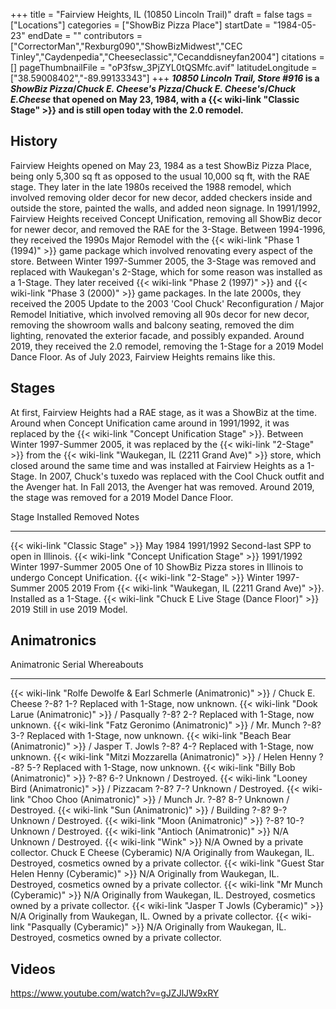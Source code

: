 +++
title = "Fairview Heights, IL (10850 Lincoln Trail)"
draft = false
tags = ["Locations"]
categories = ["ShowBiz Pizza Place"]
startDate = "1984-05-23"
endDate = ""
contributors = ["CorrectorMan","Rexburg090","ShowBizMidwest","CEC Tinley","Caydenpedia","Cheeseclassic","Cecanddisneyfan2004"]
citations = []
pageThumbnailFile = "oP3fsw_3PjZYL0tQSMfc.avif"
latitudeLongitude = ["38.59008402","-89.99133343"]
+++
***10850 Lincoln Trail, Store #916* is a *ShowBiz Pizza*/*Chuck E. Cheese's Pizza*/*Chuck E. Cheese's*/*Chuck E.Cheese* that opened on May 23, 1984, with a {{< wiki-link "Classic Stage" >}} and is still open today with the 2.0 remodel.**

## History

Fairview Heights opened on May 23, 1984 as a test ShowBiz Pizza Place, being only 5,300 sq ft as opposed to the usual 10,000 sq ft, with the RAE stage. They later in the late 1980s received the 1988 remodel, which involved removing older decor for new decor, added checkers inside and outside the store, painted the walls, and added neon signage. In 1991/1992, Fairview Heights received Concept Unification, removing all ShowBiz decor for newer decor, and removed the RAE for the 3-Stage. Between 1994-1996, they received the 1990s Major Remodel with the {{< wiki-link "Phase 1 (1994)" >}} game package which involved renovating every aspect of the store. Between Winter 1997-Summer 2005, the 3-Stage was removed and replaced with Waukegan's 2-Stage, which for some reason was installed as a 1-Stage. They later received {{< wiki-link "Phase 2 (1997)" >}} and {{< wiki-link "Phase 3 (2000)" >}} game packages. In the late 2000s, they received the 2005 Update to the 2003 'Cool Chuck' Reconfiguration / Major Remodel Initiative, which involved removing all 90s decor for new decor, removing the showroom walls and balcony seating, removed the dim lighting, renovated the exterior facade, and possibly expanded. Around 2019, they received the 2.0 remodel, removing the 1-Stage for a 2019 Model Dance Floor. As of July 2023, Fairview Heights remains like this.

## Stages

At first, Fairview Heights had a RAE stage, as it was a ShowBiz at the time. Around when Concept Unification came around in 1991/1992, it was replaced by the {{< wiki-link "Concept Unification Stage" >}}. Between Winter 1997-Summer 2005, it was replaced by the {{< wiki-link "2-Stage" >}} from the {{< wiki-link "Waukegan, IL (2211 Grand Ave)" >}} store, which closed around the same time and was installed at Fairview Heights as a 1-Stage. In 2007, Chuck's tuxedo was replaced with the Cool Chuck outfit and the Avenger hat. In Fall 2013, the Avenger hat was removed. Around 2019, the stage was removed for a 2019 Model Dance Floor.

  Stage                                                      Installed                 Removed                   Notes
  ---------------------------------------------------------- ------------------------- ------------------------- -------------------------------------------------------------------------------------
  {{< wiki-link "Classic Stage" >}}                      May 1984                  1991/1992                 Second-last SPP to open in Illinois.
  {{< wiki-link "Concept Unification Stage" >}}          1991/1992                 Winter 1997-Summer 2005   One of 10 ShowBiz Pizza stores in Illinois to undergo Concept Unification.
  {{< wiki-link "2-Stage" >}}                            Winter 1997-Summer 2005   2019                      From {{< wiki-link "Waukegan, IL (2211 Grand Ave)" >}}. Installed as a 1-Stage.
  {{< wiki-link "Chuck E Live Stage (Dance Floor)" >}}   2019                      Still in use              2019 Model.

## Animatronics

  Animatronic                                                                             Serial      Whereabouts
  --------------------------------------------------------------------------------------- ----------- ----------------------------------------------------------------------------------
  {{< wiki-link "Rolfe Dewolfe & Earl Schmerle (Animatronic)" >}} / Chuck E. Cheese   ?-8? 1-?    Replaced with 1-Stage, now unknown.
  {{< wiki-link "Dook Larue (Animatronic)" >}} / Pasqually                            ?-8? 2-?    Replaced with 1-Stage, now unknown.
  {{< wiki-link "Fatz Geronimo (Animatronic)" >}} / Mr. Munch                         ?-8? 3-?    Replaced with 1-Stage, now unknown.
  {{< wiki-link "Beach Bear (Animatronic)" >}} / Jasper T. Jowls                      ?-8? 4-?    Replaced with 1-Stage, now unknown.
  {{< wiki-link "Mitzi Mozzarella (Animatronic)" >}} / Helen Henny                    ?-8? 5-?    Replaced with 1-Stage, now unknown.
  {{< wiki-link "Billy Bob (Animatronic)" >}}                                         ?-8? 6-?    Unknown / Destroyed.
  {{< wiki-link "Looney Bird (Animatronic)" >}} / Pizzacam                            ?-8? 7-?    Unknown / Destroyed.
  {{< wiki-link "Choo Choo (Animatronic)" >}} / Munch Jr.                             ?-8? 8-?    Unknown / Destroyed.
  {{< wiki-link "Sun (Animatronic)" >}} / Building                                    ?-8? 9-?    Unknown / Destroyed.
  {{< wiki-link "Moon (Animatronic)" >}}                                              ?-8? 10-?   Unknown / Destroyed.
  {{< wiki-link "Antioch (Animatronic)" >}}                                           N/A         Unknown / Destroyed.
  {{< wiki-link "Wink" >}}                                                            N/A         Owned by a private collector.
  Chuck E Cheese (Cyberamic)                                                              N/A         Originally from Waukegan, IL. Destroyed, cosmetics owned by a private collector.
  {{< wiki-link "Guest Star Helen Henny (Cyberamic)" >}}                              N/A         Originally from Waukegan, IL. Destroyed, cosmetics owned by a private collector.
  {{< wiki-link "Mr Munch (Cyberamic)" >}}                                            N/A         Originally from Waukegan, IL. Destroyed, cosmetics owned by a private collector.
  {{< wiki-link "Jasper T Jowls (Cyberamic)" >}}                                      N/A         Originally from Waukegan, IL. Owned by a private collector.
  {{< wiki-link "Pasqually (Cyberamic)" >}}                                           N/A         Originally from Waukegan, IL. Destroyed, cosmetics owned by a private collector.
                                                                                                      

## Videos

https://www.youtube.com/watch?v=gJZJlJW9xRY
